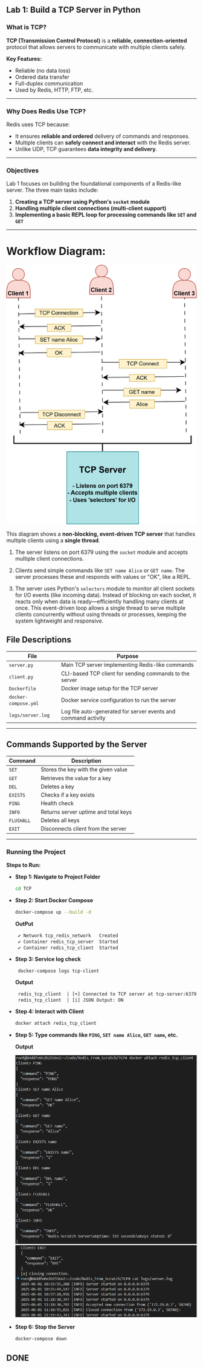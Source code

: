 

## Lab 1: Build a TCP Server in Python

### What is TCP?

**TCP (Transmission Control Protocol)** is a **reliable, connection-oriented** protocol that allows servers to communicate with multiple clients safely.

**Key Features:**

- Reliable (no data loss)
- Ordered data transfer
- Full-duplex communication
- Used by Redis, HTTP, FTP, etc.

---

### Why Does Redis Use TCP?

Redis uses TCP because:

- It ensures **reliable and ordered** delivery of commands and responses.
- Multiple clients can **safely connect and interact** with the Redis server.
- Unlike UDP, TCP guarantees **data integrity and delivery**.

---

### Objectives

Lab 1 focuses on building the foundational components of a Redis-like server. The three main tasks include:

1. **Creating a TCP server using Python's `socket` module**
2. **Handling multiple client connections (multi-client support)**
3. **Implementing a basic REPL loop for processing commands like `SET` and `GET`**

---
# Workflow Diagram: 

![alt text](images/TCP_server.svg)

This diagram shows a **non-blocking, event-driven TCP server** that handles multiple clients using a **single thread**.

1. The server listens on port 6379 using the `socket` module and accepts multiple client connections.

2. Clients send simple commands like `SET name Alice` or `GET name`. The server processes these and responds with values or "OK", like a REPL.

3. The server uses Python's `selectors` module to monitor all client sockets for I/O events (like incoming data). Instead of blocking on each socket, it reacts only when data is ready—efficiently handling many clients at once. This event-driven loop allows a single thread to serve multiple clients concurrently without using threads or processes, keeping the system lightweight and responsive.


## File Descriptions

| File                 | Purpose                                                        |
| -------------------- | -------------------------------------------------------------- |
| `server.py`          | Main TCP server implementing Redis-like commands               |
| `client.py`          | CLI-based TCP client for sending commands to the server        |
| `Dockerfile`         | Docker image setup for the TCP server                          |
| `docker-compose.yml` | Docker service configuration to run the server                 |
| `logs/server.log`    | Log file auto-generated for server events and command activity |

---

## Commands Supported by the Server

| Command    | Description                          |
| ---------- | ------------------------------------ |
| `SET`      | Stores the key with the given value  |
| `GET`      | Retrieves the value for a key        |
| `DEL`      | Deletes a key                        |
| `EXISTS`   | Checks if a key exists               |
| `PING`     | Health check                         |
| `INFO`     | Returns server uptime and total keys |
| `FLUSHALL` | Deletes all keys                     |
| `EXIT`     | Disconnects client from the server   |
---



### Running the Project

**Steps to Run:**

   - **Step 1: Navigate to Project Folder**
     ```bash
     cd TCP
     ```

   - **Step 2: Start Docker Compose**
     ```bash
     docker-compose up --build -d
     ```
     **OutPut**
     ```
      ✔ Network tcp_redis_network   Created                                  
      ✔ Container redis_tcp_server  Started                                  
      ✔ Container redis_tcp_client  Started                                
     ```
   - **Step 3: Service log check**
     ```
      docker-compose logs tcp-client
     ```
     **Output**
     ```
      redis_tcp_client  | [+] Connected to TCP server at tcp-server:6379
      redis_tcp_client  | [i] JSON Output: ON
      ```

   - **Step 4: Interact with Client**
     ```bash
     docker attach redis_tcp_client
     ```
   - **Step 5: Type commands like `PING`, `SET name Alice`, `GET name`, etc.**

     **Output** 

     ![alt text](images/cmd1.png)
     ![alt text](images/cmd2.png) 
    

   - **Step 6: Stop the Server**
     ```bash
     docker-compose down 
     ```

## DONE


